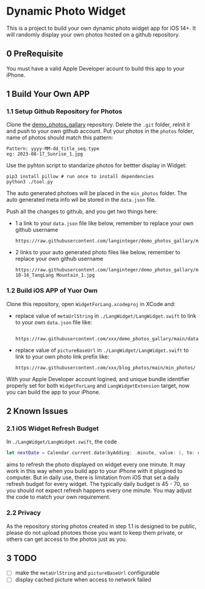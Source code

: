 # Dynamic Photo Widget

This is a project to build your own dynamic photo widget app for iOS 14+. It will randomly display your own photos hosted on a github repository.

## 0 PreRequisite

You must have a valid Apple Developer acount to build this app to your iPhone.

## 1 Build Your Own APP

### 1.1 Setup Github Repository for Photos

Clone the [demo_photos_gallary](https://github.com/LangInteger/demo_photos_gallary) repository. Delete the `.git` folder, reInit it and push to your own github account. Put your photos in the `photos` folder, name of photos should match this pattern:

```text
Pattern: yyyy-MM-dd_title_seq.type
eg: 2023-08-17_Sunrise_1.jpg
```

Use the pyhton script to standarize photos for bettter display in Widget:

```shell
pip3 install pillow # run once to install dependencies
python3 ./tool.py
```

The auto generated photoes will be placed in the `min_photos` folder. The auto generated meta info wil be stored in the `data.json` file.

Push all the changes to github, and you get two things here:

- 1 a link to your `data.json` file like below, remember to replace your own github username

  ```text
  https://raw.githubusercontent.com/langinteger/demo_photos_gallary/main/data.json
  ```

- 2 links to your auto generated photo files like below, remember to replace your own github username

  ```text
  https://raw.githubusercontent.com/langinteger/demo_photos_gallary/main/min_photos/2021-10-16_TangLang Mountain_1.jpg
  ```

### 1.2 Build iOS APP of Yuor Own

Clone this repository, open `WidgetForLang.xcodeproj` in XCode and:

- replace value of `metaUrlString` in `./LangWidget/LangWidget.swift` to link to your own `data.json` file like:

  ```text
    https://raw.githubusercontent.com/xxx/demo_photos_gallary/main/data.json
  ```

- replace value of `pictureBaseUrl` in `./LangWidget/LangWidget.swift` to link to your own photo link prefix like:

  ```text
  https://raw.githubusercontent.com/xxx/blog_photos/main/min_photos/
  ```

With your Apple Developer account logined, and unique bundle identifier properly set for both `WidgetForLang` and `LangWidgetExtension` target, now you can build the app to your iPhone.

## 2 Known Issues

### 2.1 iOS Widget Refresh Budget

In `./LangWidget/LangWidget.swift`, the code

```swift
let nextDate = Calendar.current.date(byAdding: .minute, value: 1, to: currentDate)!
```

aims to refresh the photo displayed on widget every one minute. It may work in this way when you build app to your iPhone with it plugined to computer. But in daily use, there is limitation from iOS that set a daily refresh budget for every widget. The typically daily budget is 45 - 70, so you should not expect refresh happens every one minute. You may adjust the code to match your own requirement.

### 2.2 Privacy

As the repository storing photos created in step 1.1 is designed to be public, please do not upload photoes those you want to keep them private, or others can get access to the photos just as you.

## 3 TODO

- [ ] make the `metaUrlString` and `pictureBaseUrl` configurable
- [ ] display cached picture when access to network failed
